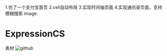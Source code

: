 
1.仿了一个支付宝首页
2.cell自动布局
3.实现时间轴页面
4.实现通讯录页面，支持模糊搜索
image:
# ExpressionCS
素材
![github](https://github.com/woshigaokeji/git_-/edit/master/head.png"github")
